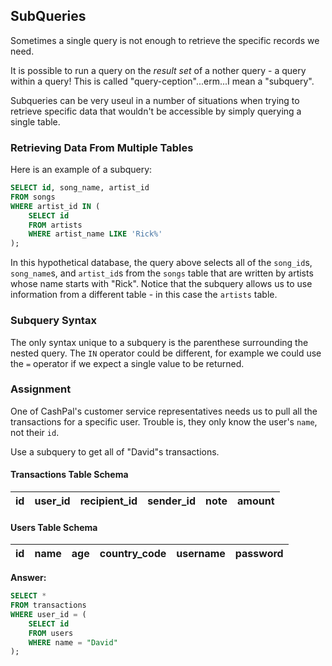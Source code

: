 ## SubQueries

Sometimes a single query is not enough to retrieve the specific records we need.

It is possible to run a query on the <em>result set</em> of a nother query - a
query within a query! This is called "query-ception"...erm...I mean a
"subquery".

Subqueries can be very useul in a number of situations when trying to retrieve
specific data that wouldn't be accessible by simply querying a single table.

### Retrieving Data From Multiple Tables

Here is an example of a subquery:

```sql
SELECT id, song_name, artist_id
FROM songs
WHERE artist_id IN (
    SELECT id
    FROM artists
    WHERE artist_name LIKE 'Rick%'
);
```

In this hypothetical database, the query above selects all of the `song_id`s,
`song_name`s, and `artist_id`s from the `songs` table that are written by
artists whose name starts with "Rick". Notice that the subquery allows us to use
information from a different table - in this case the `artists` table.

### Subquery Syntax

The only syntax unique to a subquery is the parenthese surrounding the nested
query. The `IN` operator could be different, for example we could use the `=`
operator if we expect a single value to be returned.

### Assignment

One of CashPal's customer service representatives needs us to pull all the
transactions for a specific user. Trouble is, they only know the user's `name`,
not their `id`.

Use a subquery to get all of "David"s transactions.

#### Transactions Table Schema

| id  | user_id | recipient_id | sender_id | note | amount |
| --- | ------- | ------------ | --------- | ---- | ------ |

#### Users Table Schema

| id  | name | age | country_code | username | password |
| --- | ---- | --- | ------------ | -------- | -------- |

**Answer:**

```sql
SELECT *
FROM transactions
WHERE user_id = (
    SELECT id
    FROM users
    WHERE name = "David"
);
```
